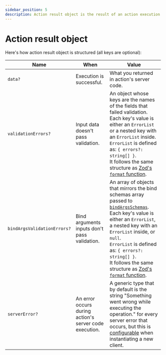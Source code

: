 ```yaml
---
sidebar_position: 5
description: Action result object is the result of an action execution.
---
```


# Action result object

Here's how action result object is structured (all keys are optional):

| Name                        | When                                                   | Value                                                                                                                                                                                                                                                                                                                                                                                                                           |
| --------------------------- | ------------------------------------------------------ | ------------------------------------------------------------------------------------------------------------------------------------------------------------------------------------------------------------------------------------------------------------------------------------------------------------------------------------------------------------------------------------------------------------------------------- |
| `data?`                     | Execution is successful.                               | What you returned in action's server code.                                                                                                                                                                                                                                                                                                                                                                                      |
| `validationErrors?`         | Input data doesn't pass validation.                    | An object whose keys are the names of the fields that failed validation. Each key's value is either an `ErrorList` or a nested key with an `ErrorList` inside.<br />`ErrorList` is defined as: `{ errors?: string[] }`.<br />It follows the same structure as [Zod's `format` function](https://zod.dev/ERROR_HANDLING?id=formatting-errors).                                                                                   |
| `bindArgsValidationErrors?` | Bind arguments inputs don't pass validation.           | An array of objects that mirrors the bind schemas array passed to [`bindArgsSchemas`](/docs/safe-action-client/instance-methods#bindargsschemas). Each key's value is either an `ErrorList`, a nested key with an `ErrorList` inside, or `null`.<br />`ErrorList` is defined as: `{ errors?: string[] }`.<br />It follows the same structure as [Zod's `format` function](https://zod.dev/ERROR_HANDLING?id=formatting-errors). |
| `serverError?`              | An error occurs during action's server code execution. | A generic type that by default is the string "Something went wrong while executing the operation." for every server error that occurs, but this is [configurable](/docs/safe-action-client/initialization-options#handlereturnedservererror) when instantiating a new client.                                                                                                                                                   |
